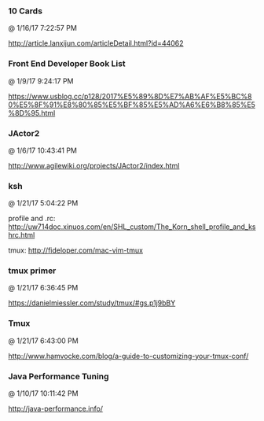 ﻿

### 10 Cards
@ 1/16/17 7:22:57 PM

http://article.lanxijun.com/articleDetail.html?id=44062



### Front End Developer Book List
@ 1/9/17 9:24:17 PM

https://www.usblog.cc/p128/2017%E5%89%8D%E7%AB%AF%E5%BC%80%E5%8F%91%E8%80%85%E5%BF%85%E5%AD%A6%E6%B8%85%E5%8D%95.html




### JActor2
@ 1/6/17 10:43:41 PM

http://www.agilewiki.org/projects/JActor2/index.html




### ksh
@ 1/21/17 5:04:22 PM

profile and .rc:
http://uw714doc.xinuos.com/en/SHL_custom/The_Korn_shell_profile_and_kshrc.html

tmux:
http://fideloper.com/mac-vim-tmux



### tmux primer
@ 1/21/17 6:36:45 PM

https://danielmiessler.com/study/tmux/#gs.p1j9bBY



### Tmux
@ 1/21/17 6:43:00 PM

http://www.hamvocke.com/blog/a-guide-to-customizing-your-tmux-conf/




### Java Performance Tuning
@ 1/10/17 10:11:42 PM

http://java-performance.info/


